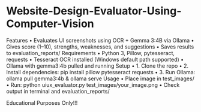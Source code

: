 # Website-Design-Evaluator-Using-Computer-Vision

Features
•	Evaluates UI screenshots using OCR + Gemma 3:4B via Ollama
•	Gives score (1–10), strengths, weaknesses, and suggestions
•	Saves results to evaluation_reports/
Requirements
•	Python 3, Pillow, pytesseract, requests
•	Tesseract OCR installed (Windows default path supported)
•	Ollama with gemma3:4b pulled and running
Setup
•	1. Clone the repo
•	2. Install dependencies: pip install pillow pytesseract requests
•	3. Run Ollama: ollama pull gemma3:4b & ollama serve
Usage
•	Place image in test_images/
•	Run: python uiux_evaluator.py test_images/your_image.png
•	Check output in terminal and evaluation_reports/

Educational Purposes Only!!!

